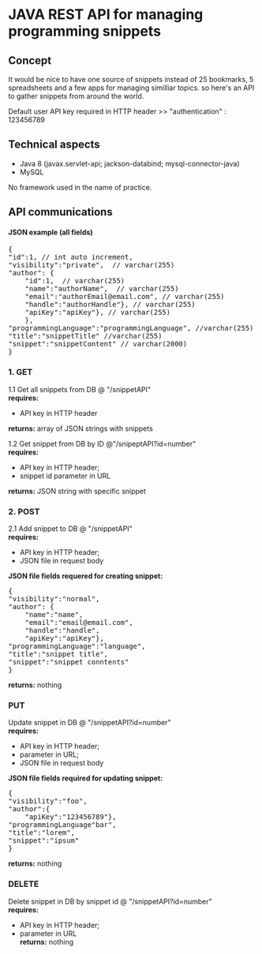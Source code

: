 # JAVA REST API for managing programming snippets

## Concept 

It would be nice to have one source of snippets instead of 25 bookmarks, 5 spreadsheets and a few apps for managing similliar topics. so here's an API to gather snippets from around the world.

Default user API key required in HTTP header >> "authentication" : 123456789

## Technical aspects

- Java 8 (javax.servlet-api; jackson-databind; mysql-connector-java)
- MySQL

No framework used in the name of practice.


## API communications

#### JSON example (all fields) 

<pre>{  
"id":1, // int auto increment,  
"visibility":"private",  // varchar(255)
"author": {  
    "id":1,  // varchar(255)
    "name":"authorName",  // varchar(255)
    "email":"authorEmail@email.com", // varchar(255)
    "handle":"authorHandle"}, // varchar(255)
    "apiKey":"apiKey"}, // varchar(255)
    },  
"programmingLanguage":"programmingLanguage", //varchar(255)
"title":"snippetTitle" //varchar(255)  
"snippet":"snippetContent" // varchar(2000) 
}</pre>


### 1. GET

1.1 Get all snippets from DB @ "/snippetAPI"  
**requires:** 
* API key in HTTP header  

**returns:** array of JSON strings with snippets  

1.2 Get snippet from DB by ID @"/snipeptAPI?id=number"  
**requires:** 
* API key in HTTP header; 
* snippet id parameter in URL  

**returns:** JSON string with specific snippet  


### 2. POST

2.1 Add snippet to DB @ "/snippetAPI"  
**requires:** 
* API key in HTTP header; 
* JSON file in request body  

**JSON file fields requered for creating snippet:**  
<pre>
{
"visibility":"normal",
"author": {
    "name":"name",
    "email":"email@email.com",
    "handle":"handle",
    "apiKey":"apiKey"},
"programmingLanguage":"language",
"title":"snippet title",
"snippet":"snippet conntents"
}</pre> 
**returns:** nothing  


### PUT

Update snippet in DB @ "/snippetAPI?id=number"  
**requires:** 
* API key in HTTP header; 
* parameter in URL; 
* JSON file in request body  

**JSON file fields required for updating snippet:**  
<pre>
{
"visibility":"foo",
"author":{
    "apiKey":"123456789"},
"programmingLanguage"bar",
"title":"lorem",
"snippet":"ipsum"
}</pre>

**returns:** nothing


### DELETE

Delete snippet in DB by snippet id @ "/snippetAPI?id=number"  
**requires:** 
* API key in HTTP header; 
* parameter in URL  
**returns:** nothing

